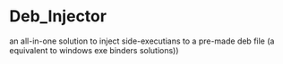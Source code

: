# Deb_Injector
an all-in-one solution to inject side-executians to a pre-made deb file (a equivalent to windows exe binders solutions))
